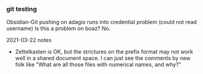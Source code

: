 ### git testing
Obsidian-Git pushing on adagio runs into credential problem (could not read username)
Is this a problem on boaz?
No.

2021-03-22 notes
 - Zettelkasten is OK, but the strictures on the prefix format may not work well in a shared document space.
	I can just see the comments by new folk like "What are all those files with numerical names, and why?"
